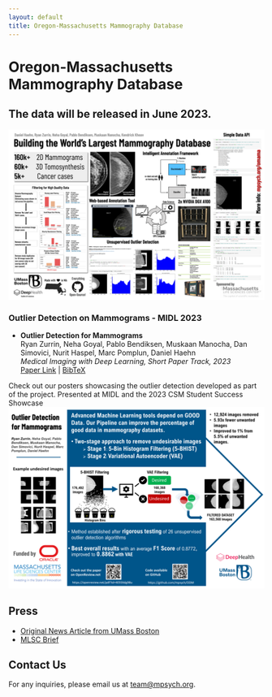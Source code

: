 ```yaml
---
layout: default
title: Oregon-Massachusetts Mammography Database
---
```


# Oregon-Massachusetts Mammography Database

<!-- ## We are creating the World's largest Mammography Database.  -->

## The data will be released in June 2023.

![OMaMa Overview Poster](images/omama_overview.png) <!-- Make sure to replace .pdf with .png -->


### Outlier Detection on Mammograms - MIDL 2023

- **Outlier Detection for Mammograms**  
  Ryan Zurrin, Neha Goyal, Pablo Bendiksen, Muskaan Manocha, Dan Simovici, Nurit Haspel, Marc Pomplun, Daniel Haehn  
  _Medical Imaging with Deep Learning, Short Paper Track, 2023_  
  [Paper Link](https://openreview.net/pdf?id=4E93Xdg98u) | [BibTeX](https://openreview.net/forum?id=4E93Xdg98u)

Check out our posters showcasing the outlier detection developed as part of the project.
Presented at MIDL and the 2023 CSM Student Success Showcase
![Medical Imaging with Deep Learning (MIDL) Poster](images/midl.png) <!-- Make sure to replace .pdf with .png -->

## Press

- [Original News Article from UMass Boston](https://www.umb.edu/news/detail/two_umass_boston_researchers_awarded_mass_life_sciences_grants)
- [MLSC Brief](https://www.masslifesciences.com/news/two-umass-boston-researchers-awarded-mass-life_sciences_grants/)

## Contact Us

For any inquiries, please email us at [team@mpsych.org](mailto:team@mpsych.org).
